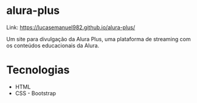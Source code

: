 # alura-plus
Link: https://lucasemanuel982.github.io/alura-plus/

Um site para divulgação da Alura Plus, uma plataforma de streaming com os conteúdos educacionais da Alura.

# Tecnologias
* HTML 
* CSS - Bootstrap
  
